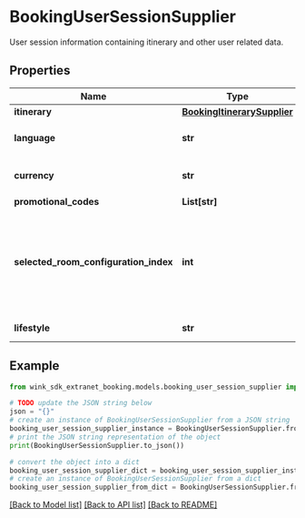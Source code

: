 # BookingUserSessionSupplier

User session information containing itinerary and other user related data.

## Properties

Name | Type | Description | Notes
------------ | ------------- | ------------- | -------------
**itinerary** | [**BookingItinerarySupplier**](BookingItinerarySupplier.md) |  | 
**language** | **str** | User&#39;s language preference | [optional] 
**currency** | **str** | User&#39;s currency preference | [optional] 
**promotional_codes** | **List[str]** |  | [optional] 
**selected_room_configuration_index** | **int** | User can pass the current room configuration index to retrieve rates specifically for that room configuration. | [optional] 
**lifestyle** | **str** | The preferred user lifestyle. | [optional] 

## Example

```python
from wink_sdk_extranet_booking.models.booking_user_session_supplier import BookingUserSessionSupplier

# TODO update the JSON string below
json = "{}"
# create an instance of BookingUserSessionSupplier from a JSON string
booking_user_session_supplier_instance = BookingUserSessionSupplier.from_json(json)
# print the JSON string representation of the object
print(BookingUserSessionSupplier.to_json())

# convert the object into a dict
booking_user_session_supplier_dict = booking_user_session_supplier_instance.to_dict()
# create an instance of BookingUserSessionSupplier from a dict
booking_user_session_supplier_from_dict = BookingUserSessionSupplier.from_dict(booking_user_session_supplier_dict)
```
[[Back to Model list]](../README.md#documentation-for-models) [[Back to API list]](../README.md#documentation-for-api-endpoints) [[Back to README]](../README.md)


